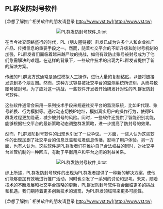 ## **PL群发防封号软件**

[😍想了解推广相关软件的朋友请登录 http://www.vst.tw](http://www.vst.tw)

 <center><img src="https://vst.tw/MP4/tuiguang/png/3.png" alt="PL群发防封号软件_0.txt"></center>

在当今社交网络盛行的时代，PL（朋友圈链接）群发已成为许多个人和企业推广产品、传播信息的重要手段之一。然而，随着社交平台的不断升级和防封号机制的加强，PL群发者们面临着越来越严峻的挑战，如何有效防止账号被封号成为了他们急需解决的难题。在这样的背景下，一些软件技术的出现为PL群发者提供了新的解决方案。

传统的PL群发方式通常是通过模拟人工操作，进行大量的复制粘贴，以便将链接发送到多个朋友圈。然而，这种方式容易被社交平台的监测系统所识别，从而导致账号被封号。为了应对这一挑战，一些软件开发者开始研发针对性的PL群发防封号软件。

这些软件通常会采用一系列技术手段来规避社交平台的监测系统，比如IP代理、账号轮换、行为模拟等。通过动态切换IP地址，模拟真实用户的操作行为，使得PL群发过程更加隐蔽，减少被封号的风险。同时，一些软件还提供了智能识别功能，能够根据社交平台的最新策略动态调整群发策略，进一步提高了防封号的效果。

然而，PL群发防封号软件的出现也引发了一些争议。一方面，一些人认为这些软件的出现加剧了社交平台的信息泛滥和垃圾信息传播，影响了用户体验。另一方面，也有人认为，这些软件是PL群发者们在维护自己合法权益的同时，对社交平台监管机制的一种回应，有助于平衡用户和平台之间的利益关系。

 <center><img src="https://vst.tw/MP4/tuiguang/png/0.png" alt="PL群发防封号软件_0.txt"></center>

综上所述，PL群发防封号软件的出现为PL群发者提供了一种新的解决方案，使他们能够更加有效地进行推广活动，同时也引发了一系列的讨论和思考。未来，随着技术的不断发展和社交平台策略的更新，PL群发防封号软件将会面临更多的挑战和机遇，我们期待着更多创新技术的涌现，为PL群发领域带来更多可能性。

[😍想了解推广相关软件的朋友请登录 http://www.vst.tw](http://www.vst.tw)



